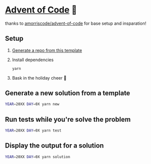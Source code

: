 # [Advent of Code](https://adventofcode.com/) 🎄
thanks to [amorriscode/advent-of-code](https://github.com/amorriscode/advent-of-code) for base setup and insparation!

## Setup

1. [Generate a repo from this template](https://github.com/webark/advent-of-code/generate)

2. Install dependencies

    ```bash
    yarn
    ```

3. Bask in the holiday cheer 🎅

## Generate a new solution from a template

```bash
YEAR=20XX DAY=0X yarn new
```

## Run tests while you're solve the problem

```bash
YEAR=20XX DAY=0X yarn test
```

## Display the output for a solution

```bash
YEAR=20XX DAY=0X yarn solution
```
